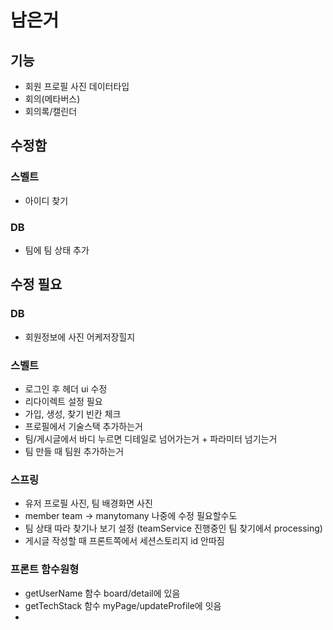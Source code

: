 # 남은거
## 기능
* 회원 프로필 사진 데이터타입
* 회의(메타버스)
* 회의록/캘린더

## 수정함
### 스벨트
* 아이디 찾기
### DB
* 팀에 팀 상태 추가

## 수정 필요
### DB
* 회원정보에 사진 어케저장힐지
### 스벨트
* 로그인 후 헤더 ui 수정
* 리다이렉트 설정 필요
* 가입, 생성, 찾기 빈칸 체크
* 프로필에서 기술스택 추가하는거
* 팀/게시글에서 바디 누르면 디테일로 넘어가는거 + 파라미터 넘기는거
* 팀 만들 때 팀원 추가하는거
### 스프링
* 유저 프로필 사진, 팀 배경화면 사진
* member team -> manytomany 나중에 수정 필요할수도
* 팀 상태 따라 찾기나 보기 설정 (teamService 진행중인 팀 찾기에서 processing)
* 게시글 작성할 때 프론트쪽에서 세션스토리지 id 안따짐

### 프론트 함수원형
* getUserName 함수 board/detail에 있음
* getTechStack 함수 myPage/updateProfile에 잇음
* 